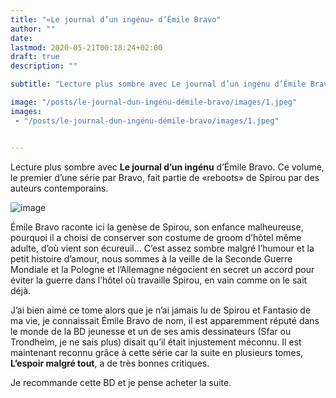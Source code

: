 ```yaml
---
title: "«Le journal d’un ingénu» d’Émile Bravo"
author: ""
date: 
lastmod: 2020-05-21T00:18:24+02:00
draft: true
description: ""

subtitle: "Lecture plus sombre avec Le journal d’un ingénu d’Émile Bravo. Ce volume, le premier d’une série par Bravo, fait partie de «reboots» de…"

image: "/posts/le-journal-dun-ingénu-démile-bravo/images/1.jpeg" 
images:
 - "/posts/le-journal-dun-ingénu-démile-bravo/images/1.jpeg"


---
```


Lecture plus sombre avec **Le journal d’un ingénu** d’Émile Bravo. Ce volume, le premier d’une série par Bravo, fait partie de «reboots» de Spirou par des auteurs contemporains.




![image](/posts/le-journal-dun-ingénu-démile-bravo/images/1.jpeg#layoutTextWidth)



Émile Bravo raconte ici la genèse de Spirou, son enfance malheureuse, pourquoi il a choisi de conserver son costume de groom d’hôtel même adulte, d’où vient son écureuil… C’est assez sombre malgré l’humour et la petit histoire d’amour, nous sommes à la veille de la Seconde Guerre Mondiale et la Pologne et l’Allemagne négocient en secret un accord pour éviter la guerre dans l’hôtel où travaille Spirou, en vain comme on le sait déjà.

J’ai bien aimé ce tome alors que je n’ai jamais lu de Spirou et Fantasio de ma vie, je connaissait Émile Bravo de nom, il est apparemment réputé dans le monde de la BD jeunesse et un de ses amis dessinateurs (Sfar ou Trondheim, je ne sais plus) disait qu’il était injustement méconnu. Il est maintenant reconnu grâce à cette série car la suite en plusieurs tomes, **L’espoir malgré tout**, a de très bonnes critiques.

Je recommande cette BD et je pense acheter la suite.
